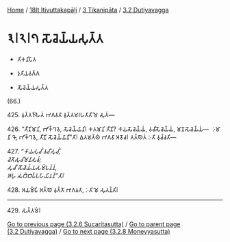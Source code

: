 
[Home](/) / [18It Itivuttakapāḷi](../...md) / [3 Tikanipāta](...md) / [3.2 Dutiyavagga](../18It/3/3.2.md)

# 𑁩𑁇𑁨𑁇𑁭 𑀲𑁄𑀘𑁂𑀬𑁆𑀬𑀲𑀼𑀢𑁆𑀢

* 𑀢𑀺𑀓𑀦𑀺𑀧𑀸𑀢

* 𑀤𑀼𑀢𑀺𑀬𑀯𑀕𑁆𑀕

* 𑀲𑁄𑀘𑁂𑀬𑁆𑀬𑀲𑀼𑀢𑁆𑀢

(66.)

425\. 𑀯𑀼𑀢𑁆𑀢𑀜𑁆𑀳𑁂𑀢𑀁 𑀪𑀕𑀯𑀢𑀸 𑀯𑀼𑀢𑁆𑀢𑀫𑀭𑀳𑀢𑀸𑀢𑀺 𑀫𑁂 𑀲𑀼𑀢𑀁—

426\. “𑀢𑀻𑀡𑀺𑀫𑀸𑀦𑀺, 𑀪𑀺𑀓𑁆𑀔𑀯𑁂, 𑀲𑁄𑀘𑁂𑀬𑁆𑀬𑀸𑀦𑀺𑁇 𑀓𑀢𑀫𑀸𑀦𑀺 𑀢𑀻𑀡𑀺? 𑀓𑀸𑀬𑀲𑁄𑀘𑁂𑀬𑁆𑀬𑀁, 𑀯𑀘𑀻𑀲𑁄𑀘𑁂𑀬𑁆𑀬𑀁, 𑀫𑀦𑁄𑀲𑁄𑀘𑁂𑀬𑁆𑀬𑀁—  𑀇𑀫𑀸𑀦𑀺 𑀔𑁄, 𑀪𑀺𑀓𑁆𑀔𑀯𑁂, 𑀢𑀻𑀡𑀺 𑀲𑁄𑀘𑁂𑀬𑁆𑀬𑀸𑀦𑀻”𑀢𑀺𑁇 𑀏𑀢𑀫𑀢𑁆𑀣𑀁 𑀪𑀕𑀯𑀸 𑀅𑀯𑁄𑀘𑁇 𑀢𑀢𑁆𑀣𑁂𑀢𑀁 𑀇𑀢𑀺 𑀯𑀼𑀘𑁆𑀘𑀢𑀺—

427\. _“𑀓𑀸𑀬𑀲𑀼𑀘𑀺𑀁 𑀯𑀘𑀻𑀲𑀼𑀘𑀺𑀁,_  
_𑀘𑁂𑀢𑁄𑀲𑀼𑀘𑀺𑀫𑀦𑀸𑀲𑀯𑀁;_  
_𑀲𑀼𑀘𑀺𑀁 𑀲𑁄𑀘𑁂𑀬𑁆𑀬𑀲𑀫𑁆𑀧𑀦𑁆𑀦𑀁,_  
_𑀆𑀳𑀼 𑀲𑀩𑁆𑀩𑀧𑁆𑀧𑀳𑀸𑀬𑀺𑀦𑀦𑁆”𑀢𑀺𑁇_  


428\. 𑀅𑀬𑀫𑁆𑀧𑀺 𑀅𑀢𑁆𑀣𑁄 𑀯𑀼𑀢𑁆𑀢𑁄 𑀪𑀕𑀯𑀢𑀸, 𑀇𑀢𑀺 𑀫𑁂 𑀲𑀼𑀢𑀦𑁆𑀢𑀺𑁇

---

429\. 𑀲𑀢𑁆𑀢𑀫𑀁𑁇



[Go to previous page (3.2.6 Sucaritasutta)](3.2.6.md) / [Go to parent page (3.2 Dutiyavagga)](../18It/3/3.2.md) / [Go to next page (3.2.8 Moneyyasutta)](3.2.8.md)


